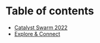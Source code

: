 # Table of contents

* [Catalyst Swarm 2022](README.md)
* [Explore & Connect](explore-and-connect.md)
